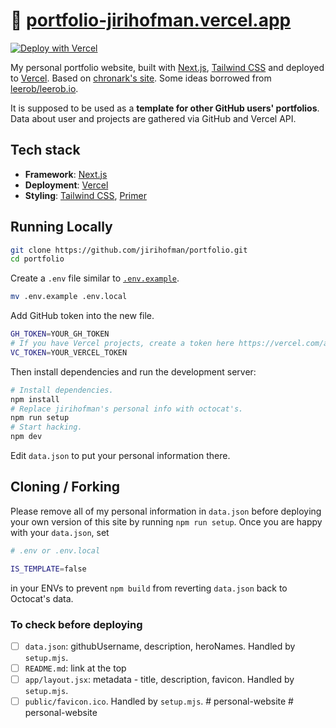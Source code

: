 # 🔗 [portfolio-jirihofman.vercel.app](https://portfolio-jirihofman.vercel.app)

[![Deploy with Vercel](https://vercel.com/button)](https://vercel.com/new/import?repository-url=https%3A%2F%2Fgithub.com%2Fjirihofman%2Fportfolio&env=GH_TOKEN,VC_TOKEN)

My personal portfolio website, built with [Next.js](https://nextjs.org/), [Tailwind CSS](https://tailwindcss.com/) and deployed to [Vercel](https://vercel.com/). Based on [chronark's site](https://chronark.com/). Some ideas borrowed from [leerob/leerob.io](https://github.com/leerob/leerob.io).

It is supposed to be used as a **template for other GitHub users' portfolios**. Data about user and projects are gathered via GitHub and Vercel API.

## Tech stack
- **Framework**: [Next.js](https://nextjs.org/)
- **Deployment**: [Vercel](https://vercel.com)
- **Styling**: [Tailwind CSS](https://tailwindcss.com), [Primer](https://primer.style/)
## Running Locally


```sh
git clone https://github.com/jirihofman/portfolio.git
cd portfolio
```


Create a `.env` file similar to [`.env.example`](https://github.com/jirihofman/profile/blob/main/.env.example).
```sh
mv .env.example .env.local
```
Add GitHub token into the new file.
```sh
GH_TOKEN=YOUR_GH_TOKEN
# If you have Vercel projects, create a token here https://vercel.com/account/tokens to get more info.
VC_TOKEN=YOUR_VERCEL_TOKEN
```

Then install dependencies and run the development server:
```sh
# Install dependencies.
npm install
# Replace jirihofman's personal info with octocat's.
npm run setup
# Start hacking.
npm dev
```

Edit `data.json` to put your personal information there.


## Cloning / Forking

Please remove all of my personal information in `data.json` before deploying your own version of this site by running `npm run setup`. Once you are happy with your `data.json`, set
```sh
# .env or .env.local

IS_TEMPLATE=false
```
in your ENVs to prevent `npm build` from reverting `data.json` back to Octocat's data.

### To check before deploying
- [ ] `data.json`: githubUsername, description, heroNames. Handled by `setup.mjs`.
- [ ] `README.md`: link at the top
- [ ] `app/layout.jsx`: metadata - title, description, favicon. Handled by `setup.mjs`.
- [ ] `public/favicon.ico`. Handled by `setup.mjs`.
#   p e r s o n a l - w e b s i t e  
 #   p e r s o n a l - w e b s i t e  
 